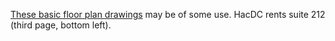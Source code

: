 [These basic floor plan
drawings](Media:St_Stephen's_Church_Floor_Plans.pdf) may be
of some use. HacDC rents suite 212 (third page, bottom left).
